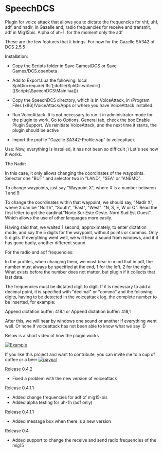# SpeechDCS
Plugin for voice attack that allows you to dictate the frequencies for vhf, uhf, adf, and nadir, in Gazelle and, radio frequencies for receive and transmit, adf in Mig15bis.
Alpha of uh-1. for the moment only the adf

These are the few features that it brings. For now for the Gazelle SA342 of DCS 2.5.5

Installation:

- Copy the Scripts folder in Save Games/DCS or Save Games/DCS.openbeta

- Add to Export.Lua the following: local SphDir=require('lfs');dofile(SphDir.writedir()..[[Scripts\SpeechDCS\Main.lua]])

- Copy the SpeechDCS directory, which is in VoiceAttack, in /Program Files (x86)/VoiceAttack/Apps
  or where you have VoiceAttack installed.
  
- Run VoiceAttack. It is not necessary to run it in administrator mode for the plugin to work.
  Go to Options, General tab, check the box Enable Plugin Support. We reinitiate VoiceAttack, and the next time it starts, the plugin should be active

- Import the profile "Gazelle SA342-Profile.vap" to voiceattack

Use:
Now, everything is installed, it has not been so difficult ;)
Let's see how it works.

The Nadir:

In this case, it only allows changing the coordinates of the waypoints. Selector one "BUT" and selector two in "LAND", "SEA" or "ANEMO".

To change waypoints, just say "Waypoint X", where X is a number between 1 and 9

To change the coordinates within that waypoint, we should say, "Nadir X", where X can be "North", "South", "East", "West". "N, S, E, W or O". Read the first letter to get the cardinal."Norte Sur Este Oeste. Nord Sud Est Ouest". Which allows the use of other languages more easily.

Having said that, we waited 1 second, approximately, to enter dictation mode, and say the 5 digits for the waypoint, without points or commas. Only 5 digits.
If everything went well, we will hear a sound from windows, and if it has gone badly, another different sound.

For the radio and adf frequencies:

In the profiles, when changing them, we must bear in mind that in adf, the number must always be specified at the end, 1 for the left, 2 for the right.
What exists before the number does not matter, but plugin if it collects that last data.

The frequencies must be dictated digit to digit. If it is necessary to add a decimal point, it is specified with "decimal" or "comma" and the following digits,
having to be detected in the voiceattack log, the complete number to be inserted, for example:

Append dictation buffer: 418.1 or Append dictation buffer: 418,1

After this, we will hear by windows one sound or another if everything went well. Or none if voiceattack has not been able to know what we say :D

Below is a short video of how the plugin works


[![Example](http://img.youtube.com/vi/_lAqHCH1dfo/0.jpg)](https://www.youtube.com/watch?v=_lAqHCH1dfo "Example")



If you like this project and want to contribute, you can invite me to a cup of coffee or a beer    [![paypal](https://www.paypalobjects.com/en_US/i/btn/btn_donateCC_LG.gif)](https://www.paypal.com/cgi-bin/webscr?cmd=_s-xclick&hosted_button_id=9FTQ98SM9V34C&source=url)

[Release 0.4.2](https://github.com/skbn/SpeechDCS/releases/tag/0.4.2)
- Fixed a problem with the new version of voiceattack

Release 0.4.1.1
- Added change frequencies for adf of mig15-bis
- Added alpha testing for uh-1h (adf only)



Release 0.4.1.1
- Added message box when there is a new version

Release 0.4
- Added support to change the receive and send radio frequencies of the mig15

